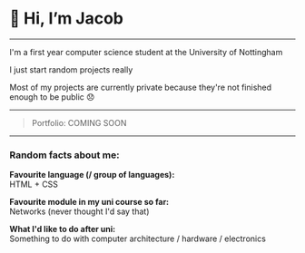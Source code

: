 # 👋 Hi, I’m Jacob

---

I'm a first year computer science student at the University of Nottingham

I just start random projects really

Most of my projects are currently private because they're not finished enough to be public 😞

---

> Portfolio: COMING SOON

---

### Random facts about me:

**Favourite language (/ group of languages):**\
HTML + CSS
    
**Favourite module in my uni course so far:**\
Networks (never thought I'd say that)

**What I'd like to do after uni:**\
Something to do with computer architecture / hardware / electronics
